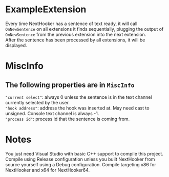 # ExampleExtension

Every time NextHooker has a sentence of text ready,
it will call ```OnNewSentence``` on all extensions it finds sequentially,
plugging the output of ```OnNewSentence``` from the previous extension into the next extension.<br>
After the sentence has been processed by all extensions, it will be displayed.

# MiscInfo

## The following properties are in ```MiscInfo```
```"current select"```: always 0 unless the sentence is in the text channel currently selected by the user.<br>
```"hook address"```: address the hook was inserted at. May need cast to unsigned. Console text channel is always -1.<br>
```"process id"```: process id that the sentence is coming from.<br>

# Notes

You just need Visual Studio with basic C++ support to compile this project.<br>
Compile using Release configuration unless you built NextHooker from source yourself using a Debug configuration. Compile targeting x86 for NextHooker and x64 for NextHooker64.
